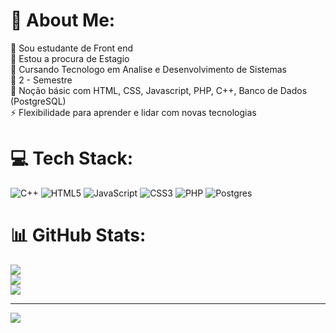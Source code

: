 # 💫 About Me:
🔭 Sou estudante de Front end<br>🤝 Estou a procura de Estagio<br>🤝 Cursando Tecnologo em Analise e Desenvolvimento de Sistemas<br>🌱 2 - Semestre<br>💬 Noção básic com HTML, CSS, Javascript, PHP, C++, Banco de Dados (PostgreSQL)<br>⚡ Flexibilidade para aprender e lidar com novas tecnologias


# 💻 Tech Stack:
![C++](https://img.shields.io/badge/c++-%2300599C.svg?style=flat&logo=c%2B%2B&logoColor=white) ![HTML5](https://img.shields.io/badge/html5-%23E34F26.svg?style=flat&logo=html5&logoColor=white) ![JavaScript](https://img.shields.io/badge/javascript-%23323330.svg?style=flat&logo=javascript&logoColor=%23F7DF1E) ![CSS3](https://img.shields.io/badge/css3-%231572B6.svg?style=flat&logo=css3&logoColor=white) ![PHP](https://img.shields.io/badge/php-%23777BB4.svg?style=flat&logo=php&logoColor=white) ![Postgres](https://img.shields.io/badge/postgres-%23316192.svg?style=flat&logo=postgresql&logoColor=white)
# 📊 GitHub Stats:
![](https://github-readme-stats.vercel.app/api?username=tii-santos&theme=great-gatsby&hide_border=false&include_all_commits=false&count_private=false)<br/>
![](https://github-readme-streak-stats.herokuapp.com/?user=tii-santos&theme=great-gatsby&hide_border=false)<br/>
![](https://github-readme-stats.vercel.app/api/top-langs/?username=tii-santos&theme=great-gatsby&hide_border=false&include_all_commits=false&count_private=false&layout=compact)

---
[![](https://visitcount.itsvg.in/api?id=tii-santos&icon=0&color=1)](https://visitcount.itsvg.in)

<!-- Proudly created with GPRM ( https://gprm.itsvg.in ) -->
